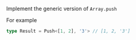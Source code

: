 
Implement the generic version of ```Array.push```

For example

```typescript
type Result = Push<[1, 2], '3'> // [1, 2, '3']
```
